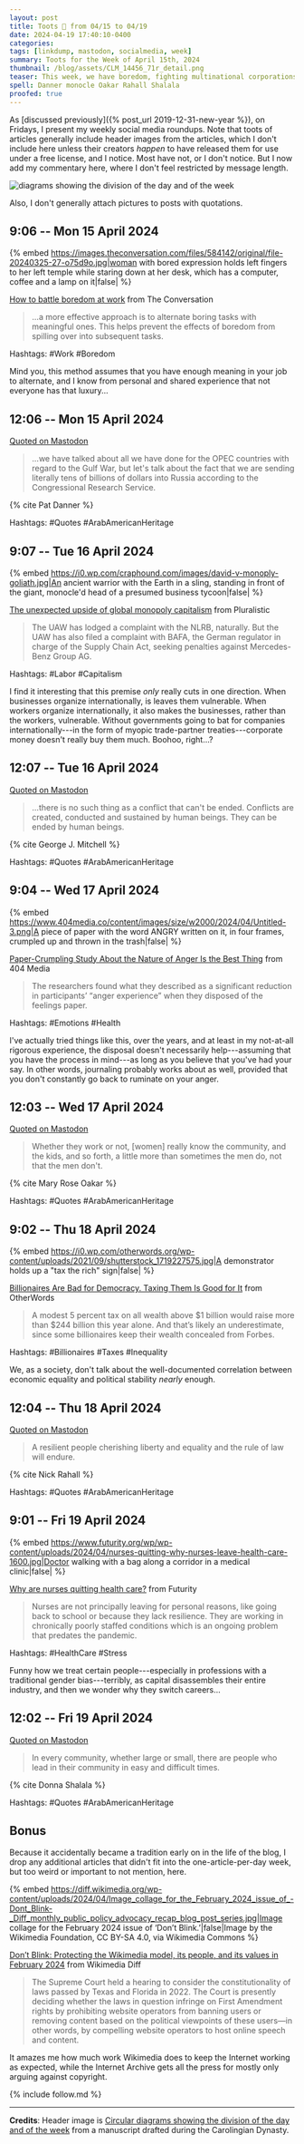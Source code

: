 ```yaml
---
layout: post
title: Toots 🦣 from 04/15 to 04/19
date: 2024-04-19 17:40:10-0400
categories:
tags: [linkdump, mastodon, socialmedia, week]
summary: Toots for the Week of April 15th, 2024
thumbnail: /blog/assets/CLM_14456_71r_detail.png
teaser: This week, we have boredom, fighting multinational corporations, dealing with anger, inequality, nursing careers, the Wikimedia model, and Arab-American Heritage.
spell: Danner monocle Oakar Rahall Shalala
proofed: true
---
```


As [discussed previously]({% post_url 2019-12-31-new-year %}), on Fridays, I present my weekly social media roundups.  Note that toots of articles generally include header images from the articles, which I don't include here unless their creators *happen* to have released them for use under a free license, and I notice.  Most have not, or I don't notice.  But I now add my commentary here, where I don't feel restricted by message length.

![diagrams showing the division of the day and of the week](/blog/assets/CLM_14456_71r_detail.png "Wait a second, are these all the same day of the week?")

Also, I don't generally attach pictures to posts with quotations.

## 9:06 -- Mon 15 April 2024

{% embed https://images.theconversation.com/files/584142/original/file-20240325-27-o75d9o.jpg|woman with bored expression holds left fingers to her left temple while staring down at her desk, which has a computer, coffee and a lamp on it|false| %}

[<i class="fab fa-mastodon"></i>](https://mastodon.social/@jcolag/112275381657621513) [How to battle boredom at work](https://theconversation.com/how-to-battle-boredom-at-work-224442) from The Conversation

 > ...a more effective approach is to alternate boring tasks with meaningful ones. This helps prevent the effects of boredom from spilling over into subsequent tasks.

Hashtags:  #Work #Boredom

Mind you, this method assumes that you have enough meaning in your job to alternate, and I know from personal and shared experience that not everyone has that luxury...

## 12:06 -- Mon 15 April 2024

[<i class="fab fa-mastodon"></i> Quoted on Mastodon](https://mastodon.social/@jcolag/112276089814523436)

 > ...we have talked about all we have done for the OPEC countries with regard to the Gulf War, but let's talk about the fact that we are sending literally tens of billions of dollars into Russia according to the Congressional Research Service.

{% cite Pat Danner %}

Hashtags:  #Quotes #ArabAmericanHeritage

## 9:07 -- Tue 16 April 2024

{% embed https://i0.wp.com/craphound.com/images/david-v-monoply-goliath.jpg|An ancient warrior with the Earth in a sling, standing in front of the giant, monocle'd head of a presumed business tycoon|false| %}

[<i class="fab fa-mastodon"></i>](https://mastodon.social/@jcolag/112281048037693858) [The unexpected upside of global monopoly capitalism](https://pluralistic.net/2024/04/10/an-injury-to-one/#is-an-injury-to-all) from Pluralistic

 > The UAW has lodged a complaint with the NLRB, naturally. But the UAW has also filed a complaint with BAFA, the German regulator in charge of the Supply Chain Act, seeking penalties against Mercedes-Benz Group AG.

Hashtags:  #Labor #Capitalism

I find it interesting that this premise *only* really cuts in one direction.  When businesses organize internationally, is leaves them vulnerable.  When workers organize internationally, it also makes the businesses, rather than the workers, vulnerable.  Without governments going to bat for companies internationally---in the form of myopic trade-partner treaties---corporate money doesn't really buy them much.  Boohoo, right...?

## 12:07 -- Tue 16 April 2024

[<i class="fab fa-mastodon"></i> Quoted on Mastodon](https://mastodon.social/@jcolag/112281755329193600)

 > ...there is no such thing as a conflict that can't be ended. Conflicts are created, conducted and sustained by human beings. They can be ended by human beings.

{% cite George J. Mitchell %}

Hashtags:  #Quotes #ArabAmericanHeritage

## 9:04 -- Wed 17 April 2024

{% embed https://www.404media.co/content/images/size/w2000/2024/04/Untitled-3.png|A piece of paper with the word ANGRY written on it, in four frames, crumpled up and thrown in the trash|false| %}

[<i class="fab fa-mastodon"></i>](https://mastodon.social/@jcolag/112286698744209893) [Paper-Crumpling Study About the Nature of Anger Is the Best Thing](https://www.404media.co/writing-your-feelings-on-paper-and-throwing-it-in-the-trash-reduces-anger-scientists-find/) from 404 Media

 > The researchers found what they described as a significant reduction in participants’ “anger experience” when they disposed of the feelings paper.

Hashtags:  #Emotions #Health

I've actually tried things like this, over the years, and at least in my not-at-all rigorous experience, the disposal doesn't necessarily help---assuming that you have the process in mind---as long as you believe that you've had your say.  In other words, journaling probably works about as well, provided that you don't constantly go back to ruminate on your anger.

## 12:03 -- Wed 17 April 2024

[<i class="fab fa-mastodon"></i> Quoted on Mastodon](https://mastodon.social/@jcolag/112287402231327957)

 > Whether they work or not, [women] really know the community, and the kids, and so forth, a little more than sometimes the men do, not that the men don't.

{% cite Mary Rose Oakar %}

Hashtags:  #Quotes #ArabAmericanHeritage

## 9:02 -- Thu 18 April 2024

{% embed https://i0.wp.com/otherwords.org/wp-content/uploads/2021/09/shutterstock_1719227575.jpg|A demonstrator holds up a "tax the rich" sign|false| %}

[<i class="fab fa-mastodon"></i>](https://mastodon.social/@jcolag/112292353113581945) [Billionaires Are Bad for Democracy. Taxing Them Is Good for It](https://otherwords.org/billionaires-are-bad-for-democracy-taxing-them-is-good-for-it/) from OtherWords

 > A modest 5 percent tax on all wealth above $1 billion would raise more than $244 billion this year alone. And that’s likely an underestimate, since some billionaires keep their wealth concealed from Forbes.

Hashtags:  #Billionaires #Taxes #Inequality

We, as a society, don't talk about the well-documented correlation between economic equality and political stability *nearly* enough.

## 12:04 -- Thu 18 April 2024

[<i class="fab fa-mastodon"></i> Quoted on Mastodon](https://mastodon.social/@jcolag/112293068426544601)

 > A resilient people cherishing liberty and equality and the rule of law will endure.

{% cite Nick Rahall %}

Hashtags:  #Quotes #ArabAmericanHeritage

## 9:01 -- Fri 19 April 2024

{% embed https://www.futurity.org/wp/wp-content/uploads/2024/04/nurses-quitting-why-nurses-leave-health-care-1600.jpg|Doctor walking with a bag along a corridor in a medical clinic|false| %}

[<i class="fab fa-mastodon"></i>](https://mastodon.social/@jcolag/112298011197027951) [Why are nurses quitting health care?](https://www.futurity.org/nurses-jobs-stress-burnout-working-conditions-3204162-2/) from Futurity

 > Nurses are not principally leaving for personal reasons, like going back to school or because they lack resilience. They are working in chronically poorly staffed conditions which is an ongoing problem that predates the pandemic.

Hashtags:  #HealthCare #Stress

Funny how we treat certain people---especially in professions with a traditional gender bias---terribly, as capital disassembles their entire industry, and then we wonder why they switch careers...

## 12:02 -- Fri 19 April 2024

[<i class="fab fa-mastodon"></i> Quoted on Mastodon](https://mastodon.social/@jcolag/112298723083108142)

 > In every community, whether large or small, there are people who lead in their community in easy and difficult times.

{% cite Donna Shalala %}

Hashtags:  #Quotes #ArabAmericanHeritage

## Bonus

Because it accidentally became a tradition early on in the life of the blog, I drop any additional articles that didn't fit into the one-article-per-day week, but too weird or important to not mention, here.

{% embed https://diff.wikimedia.org/wp-content/uploads/2024/04/Image_collage_for_the_February_2024_issue_of_-Dont_Blink-_Diff_monthly_public_policy_advocacy_recap_blog_post_series.jpg|Image collage for the February 2024 issue of ‘Don’t Blink.’|false|Image by the Wikimedia Foundation, CC BY-SA 4.0, via Wikimedia Commons %}

<i class="fas fa-square"></i> [Don’t Blink: Protecting the Wikimedia model, its people, and its values in February 2024](https://diff.wikimedia.org/2024/04/10/dont-blink-protecting-the-wikimedia-model-its-people-and-its-values-in-february-2024/) from Wikimedia Diff

 > The Supreme Court held a hearing to consider the constitutionality of laws passed by Texas and Florida in 2022. The Court is presently deciding whether the laws in question infringe on First Amendment rights by prohibiting website operators from banning users or removing content based on the political viewpoints of these users—in other words, by compelling website operators to host online speech and content.

It amazes me how much work Wikimedia does to keep the Internet working as expected, while the Internet Archive gets all the press for mostly only arguing against copyright.

{% include follow.md %}

* * *

**Credits**:  Header image is [Circular diagrams showing the division of the day and of the week](https://commons.wikimedia.org/wiki/File:CLM_14456_71r_detail.jpg) from a manuscript drafted during the Carolingian Dynasty.

